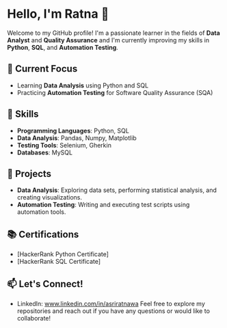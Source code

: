 # Hello, I'm Ratna 👋
Welcome to my GitHub profile! I'm a passionate learner in the fields of **Data Analyst** and **Quality Assurance**
and I'm currently improving my skills in **Python**, **SQL**, and **Automation Testing**. 
## 🔭 Current Focus
- Learning **Data Analysis** using Python and SQL
- Practicing **Automation Testing** for Software Quality Assurance (SQA)
## 🚀 Skills
- **Programming Languages**: Python, SQL
- **Data Analysis**: Pandas, Numpy, Matplotlib
- **Testing Tools**: Selenium, Gherkin
- **Databases**: MySQL
## 🌱 Projects
- **Data Analysis**: Exploring data sets, performing statistical analysis, and creating visualizations.
- **Automation Testing**: Writing and executing test scripts using automation tools.

## 📚 Certifications
- [HackerRank Python Certificate]
- [HackerRank SQL Certificate]
  
## 📫 Let's Connect!
- LinkedIn: www.linkedin.com/in/asriratnawa
Feel free to explore my repositories and reach out if you have any questions or would like to collaborate!
